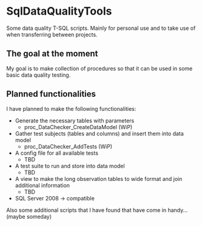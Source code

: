 # SqlDataQualityTools

Some data quality T-SQL scripts. Mainly for personal use and to take use of when transferring between projects.

## The goal at the moment

My goal is to make collection of procedures so that it can be used in some basic data quality testing.

## Planned functionalities

I have planned to make the following functionalities:

- Generate the necessary tables with parameters 
    - proc_DataChecker_CreateDataModel (WiP)
- Gather test subjects (tables and columns) and insert them into data model
    - proc_DataChecker_AddTests (WiP)
- A config file for all available tests
    - TBD
- A test suite to run and store into data model
    - TBD
- A view to make the long observation tables to wide format and join additional information
    - TBD  
- SQL Server 2008 -> compatible

Also some additional scripts that I have found that have come in handy... (maybe someday)

